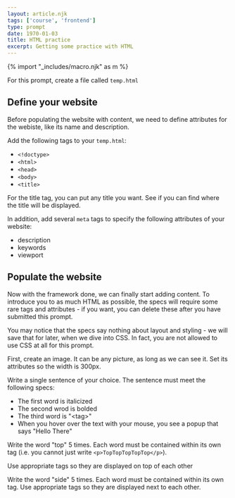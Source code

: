 ```yaml
---
layout: article.njk
tags: ['course', 'frontend']
type: prompt
date: 1970-01-03
title: HTML practice
excerpt: Getting some practice with HTML
---
```

 
{% import "_includes/macro.njk" as m %}


<section>

For this prompt, create a file called `temp.html`

## Define your website
Before populating the website with content, we need to define attributes 
for the webiste, like its name and description.


Add the following tags to your `temp.html`:

- `<!doctype>`
- `<html>`
- `<head>`
- `<body>`
- `<title>`


For the title tag, you can put any title you want. See if you can find where the title will be displayed.

In addition, add several `meta` tags to specify the following attributes of your website:

- description
- keywords
- viewport

## Populate the website

Now with the framework done, we can finally start adding content. To introduce you to 
as much HTML as possible, the specs will require some rare tags and attributes - if you want, you can delete these after you have submitted this prompt.

You may notice that the specs say nothing about layout and styling - we will save that for later,
when we dive into CSS. In fact, you are not allowed to use CSS at all for this prompt.

First, create an image. It can be any picture, as long as we can see it. Set its attributes so the width is 300px.

Write a single sentence of your choice. The sentence must meet the following specs:

- The first word is italicized
- The second wrod is bolded
- The third word is "&lt;tag&gt;"
- When you hover over the text with your mouse, you see a popup that says "Hello There"

Write the word "top" 5 times. Each word must be contained within its own tag 
(i.e. you cannot just write `<p>TopTopTopTopTop</p>`). 

Use appropriate tags so they are displayed on top of each other  

Write the word "side" 5 times. Each word must be contained within its own tag. Use appropriate tags so they are displayed next to each other.


</section>

